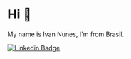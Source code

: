 # Hi 👋

My name is Ivan Nunes, I'm from Brasil.

[![Linkedin Badge](https://img.shields.io/badge/Ivan%20Nunes-0077B5?style=for-the-badge&logo=linkedin&logoColor=white&link=https://www.linkedin.com/in/ivan-gabriel-santos-nunes-282a09178/)](https://www.linkedin.com/in/ivan-gabriel-santos-nunes-282a09178/)
